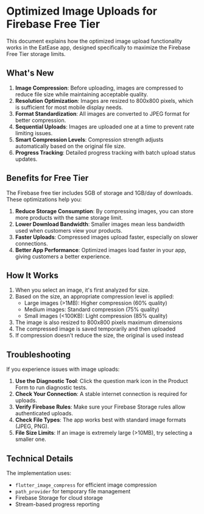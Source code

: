 # Optimized Image Uploads for Firebase Free Tier

This document explains how the optimized image upload functionality works in the EatEase app, designed specifically to maximize the Firebase Free Tier storage limits.

## What's New

1. **Image Compression**: Before uploading, images are compressed to reduce file size while maintaining acceptable quality.
2. **Resolution Optimization**: Images are resized to 800x800 pixels, which is sufficient for most mobile display needs.
3. **Format Standardization**: All images are converted to JPEG format for better compression.
4. **Sequential Uploads**: Images are uploaded one at a time to prevent rate limiting issues.
5. **Smart Compression Levels**: Compression strength adjusts automatically based on the original file size.
6. **Progress Tracking**: Detailed progress tracking with batch upload status updates.

## Benefits for Free Tier

The Firebase free tier includes 5GB of storage and 1GB/day of downloads. These optimizations help you:

1. **Reduce Storage Consumption**: By compressing images, you can store more products with the same storage limit.
2. **Lower Download Bandwidth**: Smaller images mean less bandwidth used when customers view your products.
3. **Faster Uploads**: Compressed images upload faster, especially on slower connections.
4. **Better App Performance**: Optimized images load faster in your app, giving customers a better experience.

## How It Works

1. When you select an image, it's first analyzed for size.
2. Based on the size, an appropriate compression level is applied:
   - Large images (>1MB): Higher compression (60% quality)
   - Medium images: Standard compression (75% quality)
   - Small images (<100KB): Light compression (85% quality)
3. The image is also resized to 800x800 pixels maximum dimensions
4. The compressed image is saved temporarily and then uploaded
5. If compression doesn't reduce the size, the original is used instead

## Troubleshooting

If you experience issues with image uploads:

1. **Use the Diagnostic Tool**: Click the question mark icon in the Product Form to run diagnostic tests.
2. **Check Your Connection**: A stable internet connection is required for uploads.
3. **Verify Firebase Rules**: Make sure your Firebase Storage rules allow authenticated uploads.
4. **Check File Types**: The app works best with standard image formats (JPEG, PNG).
5. **File Size Limits**: If an image is extremely large (>10MB), try selecting a smaller one.

## Technical Details

The implementation uses:
- `flutter_image_compress` for efficient image compression
- `path_provider` for temporary file management
- Firebase Storage for cloud storage
- Stream-based progress reporting 